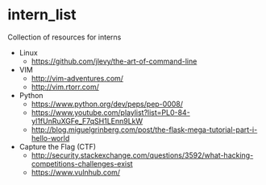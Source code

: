 # intern_list
Collection of resources for interns

* Linux
  * https://github.com/jlevy/the-art-of-command-line
* VIM
  * http://vim-adventures.com/
  * http://vim.rtorr.com/
* Python
  * https://www.python.org/dev/peps/pep-0008/
  * https://www.youtube.com/playlist?list=PL0-84-yl1fUnRuXGFe_F7qSH1LEnn9LkW
  * http://blog.miguelgrinberg.com/post/the-flask-mega-tutorial-part-i-hello-world
* Capture the Flag (CTF)
  * http://security.stackexchange.com/questions/3592/what-hacking-competitions-challenges-exist
  * https://www.vulnhub.com/
